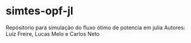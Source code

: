 # simtes-opf-jl
Repósitorio para simulação do fluxo ótimo de potencia em julia
Autores: Luiz Freire, Lucas Melo e Carlos Neto